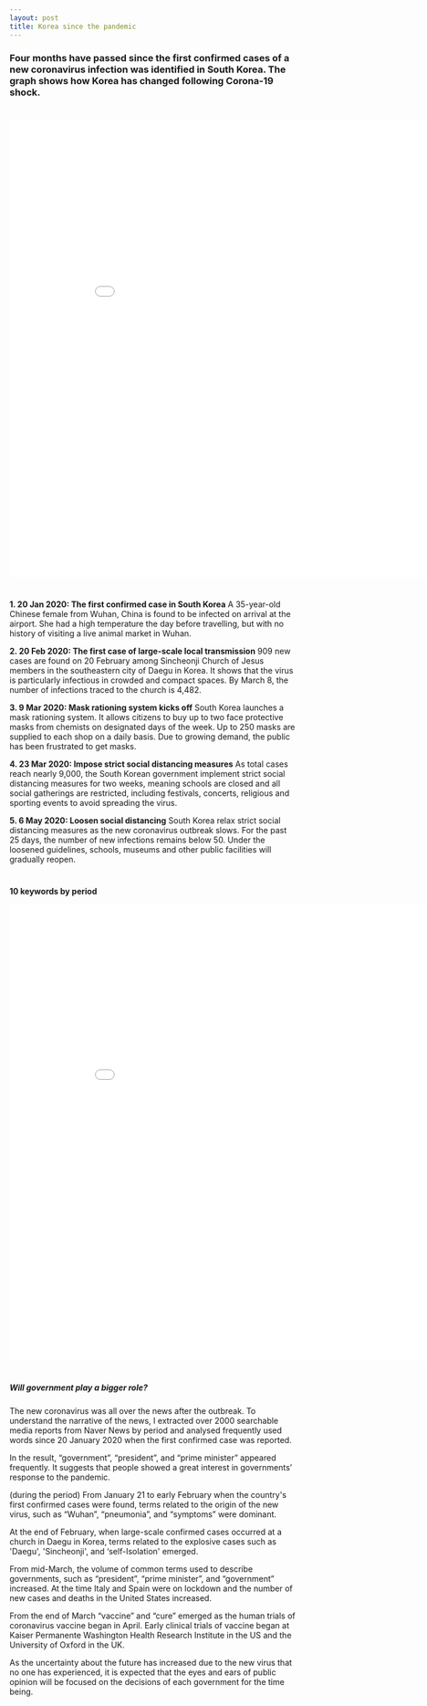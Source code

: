 ```yaml
---
layout: post
title: Korea since the pandemic 
---
```


### Four months have passed since the first confirmed cases of a new coronavirus infection was identified in South Korea. The graph shows how Korea has changed following Corona-19 shock.  




#
<iframe width="900" height="800" frameborder="0" scrolling="no" src="//plotly.com/~looni/14.embed?logo=false&link=false"></iframe>

#
__1. 20 Jan 2020: The first confirmed case in South Korea__
A 35-year-old Chinese female from Wuhan, China is found to be infected on arrival at the airport. She had a high temperature the day before travelling, but with no history of visiting a live animal market in Wuhan. 

__2. 20 Feb 2020: The first case of large-scale local transmission__
909 new cases are found on 20 February among Sincheonji Church of Jesus members in the southeastern city of Daegu in Korea. It shows that the virus is particularly infectious in crowded and compact spaces. By March 8, the number of infections traced to the church is 4,482. 

__3. 9 Mar 2020: Mask rationing system kicks off__
South Korea launches a mask rationing system. It allows citizens to buy up to two face protective masks from chemists on designated days of the week. Up to 250 masks are supplied to each shop on a daily basis. Due to growing demand, the public has been frustrated to get masks. 


__4. 23 Mar 2020: Impose strict social distancing measures__
As total cases reach nearly 9,000, the South Korean government implement strict social distancing measures for two weeks, meaning schools are closed and all social gatherings are restricted, including festivals, concerts, religious and sporting events to avoid spreading the virus.  

__5. 6 May 2020: Loosen social distancing__
South Korea relax strict social distancing measures as the new coronavirus outbreak slows. For the past 25 days, the number of new infections remains below 50. Under the loosened guidelines, schools, museums and other public facilities will gradually reopen. 







#
__10 keywords by period__
<iframe width="900" height="800" frameborder="0" scrolling="no" src="//plotly.com/~looni/12.embed?logo=false&link=false"></iframe>


#

##### Will government play a bigger role? 

The new coronavirus was all over the news after the outbreak. To understand the narrative of the news, I extracted over 2000 searchable media reports from Naver News by period and analysed frequently used words since 20 January 2020 when the first confirmed case was reported. 

In the result, “government”, “president”, and “prime minister” appeared frequently. It suggests that people showed a great interest in governments’ response to the pandemic. 

(during the period) From January 21 to early February when the country's first confirmed cases were found, terms related to the origin of the new virus, such as “Wuhan”, “pneumonia”, and “symptoms” were dominant. 

At the end of February, when large-scale confirmed cases occurred at a church in Daegu in Korea, terms related to the explosive cases such as 'Daegu', 'Sincheonji', and ‘self-Isolation' emerged. 

From mid-March, the volume of common terms used to describe governments, such as “president”, “prime minister”, and “government” increased. At the time Italy and Spain were on lockdown and the number of new cases and deaths in the United States increased. 

From the end of March “vaccine” and “cure” emerged as the human trials of coronavirus vaccine began in April. Early clinical trials of vaccine began at Kaiser Permanente Washington Health Research Institute in the US and the University of Oxford in the UK. 

As the uncertainty about the future has increased due to the new virus that no one has experienced, it is expected that the eyes and ears of public opinion will be focused on the decisions of each government for the time being. 











